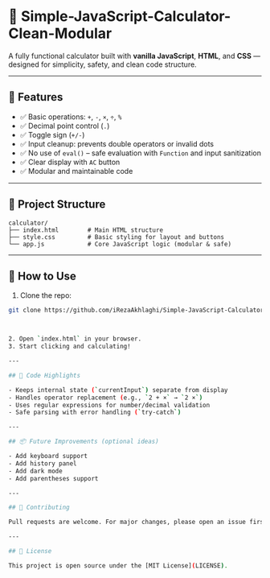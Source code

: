 # 🧮 Simple-JavaScript-Calculator-Clean-Modular



A fully functional calculator built with **vanilla JavaScript**, **HTML**, and **CSS** — designed for simplicity, safety, and clean code structure.

---

## 🔧 Features

- ✅ Basic operations: `+`, `-`, `×`, `÷`, `%`
- ✅ Decimal point control (`.`)
- ✅ Toggle sign (`+/-`)
- ✅ Input cleanup: prevents double operators or invalid dots
- ✅ No use of `eval()` – safe evaluation with `Function` and input sanitization
- ✅ Clear display with `AC` button
- ✅ Modular and maintainable code

---

## 📂 Project Structure

```
calculator/
├── index.html        # Main HTML structure
├── style.css         # Basic styling for layout and buttons
└── app.js            # Core JavaScript logic (modular & safe)
```

---

## 🚀 How to Use

1. Clone the repo:

```bash
git clone https://github.com/iRezaAkhlaghi/Simple-JavaScript-Calculator-Clean-Modular.git



2. Open `index.html` in your browser.
3. Start clicking and calculating!

---

## 🧠 Code Highlights

- Keeps internal state (`currentInput`) separate from display
- Handles operator replacement (e.g., `2 + ×` → `2 ×`)
- Uses regular expressions for number/decimal validation
- Safe parsing with error handling (`try-catch`)

---

## 📦 Future Improvements (optional ideas)

- Add keyboard support
- Add history panel
- Add dark mode
- Add parentheses support

---

## 🤝 Contributing

Pull requests are welcome. For major changes, please open an issue first to discuss what you would like to change.

---

## 📄 License

This project is open source under the [MIT License](LICENSE).

